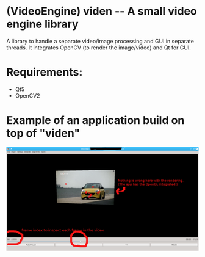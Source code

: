 # (VideoEngine) viden -- A small video engine library 
A library to handle a separate video/image processing and GUI in separate threads. It integrates OpenCV (to render the image/video) and Qt for GUI.

# Requirements:
* Qt5
* OpenCV2

# Example of an application build on top of "viden"
![Example Image](doc/snap_video3dapp.png)
